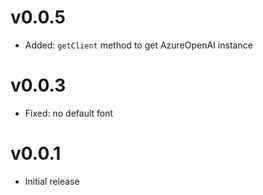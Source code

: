 # v0.0.5

- Added: `getClient` method to get AzureOpenAI instance

# v0.0.3

- Fixed: no default font

# v0.0.1

- Initial release
